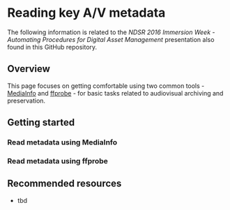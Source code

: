 
# Reading key A/V metadata

The following information is related to the _NDSR 2016 Immersion Week - Automating Procedures for Digital Asset Management_ presentation also found in this GitHub repository. 

## Overview

This page focuses on getting comfortable using two common tools - [MediaInfo](http://mediaarea.net/en/MediaInfo) and [ffprobe](http://ffmpeg.org/ffprobe.html) - for basic tasks related to audiovisual archiving and preservation. 


## Getting started


### Read metadata using MediaInfo


### Read metadata using ffprobe


## Recommended resources

- tbd

